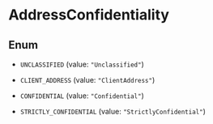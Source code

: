 

# AddressConfidentiality

## Enum


* `UNCLASSIFIED` (value: `"Unclassified"`)

* `CLIENT_ADDRESS` (value: `"ClientAddress"`)

* `CONFIDENTIAL` (value: `"Confidential"`)

* `STRICTLY_CONFIDENTIAL` (value: `"StrictlyConfidential"`)



